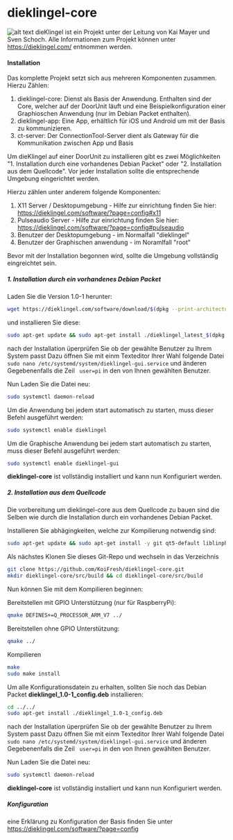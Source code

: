 # dieklingel-core
![alt text](https://dieklingel.com/images/logo_2500x500_free.png)
dieKlingel ist ein Projekt unter der Leitung von Kai Mayer und Sven Schoch. Alle Informationen zum Projekt können unter <https://dieklingel.com/> entnommen werden. 

#### Installation
Das komplette Projekt setzt sich aus mehreren Komponenten zusammen. Hierzu Zählen:
1. dieklingel-core: Dienst als Basis der Anwendung. Enthalten sind der Core, welcher auf der DoorUnit läuft und eine Beispielkonfiguration einer Graphioschen Anwendung (nur im Debian Packet enthalten).   
2. dieklingel-app: Eine App, erhältlich für iOS und Android um mit der Basis zu kommunizieren. 
3. ct-server: Der ConnectionTool-Server dient als Gateway für die Kommunikation zwischen App und Basis 

Um dieKlingel auf einer DoorUnit zu installieren gibt es zwei Möglichkeiten "1. Installation durch eine vorhandenes Debian Packet" oder "2. Installation aus 
dem Quellcode". Vor jeder Installation sollte die entsprechende Umgebung eingerichtet werden.

Hierzu zählen unter anderem folgende Komponenten:
1. X11 Server / Desktopumgebung - Hilfe zur einrichtung finden Sie hier: https://dieklingel.com/software/?page=config#x11
2. Pulseaudio Server - Hilfe zur einrichtung finden Sie hier: https://dieklingel.com/software/?page=config#pulseaudio
3. Benutzer der Desktopumgebung - im Normalfall "dieklingel"
4. Benutzer der Graphischen anwendung - im Noramlfall "root"

Bevor mit der Installation begonnen wird, sollte die Umgebung vollständig eingreichtet sein. 

##### 1. Installation durch ein vorhandenes Debian Packet

Laden Sie die Version 1.0-1 herunter: 

```bash
wget https://dieklingel.com/software/download/$(dpkg --print-architecture)/dieklingel_latest_$(dpkg --print-architecture).deb
```
und installieren Sie diese:

```bash
sudo apt-get update && sudo apt-get install ./dieklingel_latest_$(dpkg --print-architecture).deb
```

nach der Installation üperprüfen Sie ob der gewählte Benutzer zu Ihrem System passt
Dazu öffnen Sie mit einm Texteditor Ihrer Wahl folgende Datei  ``` sudo nano /etc/systemd/system/dieklingel-gui.service``` und änderen Gegebenenfalls die Zeil ``` user=pi``` in den 
von Ihnen gewählten Benutzer. 

Nun Laden Sie die Datei neu:
```bash
sudo systemctl daemon-reload
```
Um die Anwendung bei jedem start automatisch zu starten, muss dieser Befehl ausgeführt werden:
```bash
sudo systemctl enable dieklingel 
```
Um die Graphische Anwendung bei jedem start automatisch zu starten, muss dieser Befehl ausgeführt werden:
```bash
sudo systemctl enable dieklingel-gui 
```

**dieklingel-core** ist vollständig installiert und kann nun Konfiguriert werden. 

##### 2. Installation aus dem Quellcode

Die vorbereitung um dieklingel-core aus dem Quellcode zu bauen sind die Selben wie durch die Installation durch ein vorhandenes Debian Packet.

Installieren Sie abhägingkeiten, welche zur Kompilierung notwendig sind:
```bash
sudo apt-get update && sudo apt-get install -y git qt5-default liblinphone-dev libcurl4-openssl-dev libopencv-dev libcrypto++-dev libcrypto++-doc libcrypto++-utils build-essential libncurses5-dev make libncursesw5-dev flex bison libssl-dev bcc qtmultimedia5-dev libqt5websockets5-dev qtdeclarative5-dev qtquickcontrols2-5-dev wiringpi 
```
Als nächstes Klonen Sie dieses Git-Repo und wechseln in das Verzeichnis
```bash
git clone https://github.com/KoiFresh/dieklingel-core.git
mkdir dieklingel-core/src/build && cd dieklingel-core/src/build
```
Nun können Sie mit dem Kompilieren beginnen:

Bereitstellen mit GPIO Unterstützung (nur für RaspberryPi):
```bash
qmake DEFINES+=Q_PROCESSOR_ARM_V7 ../
```
Bereitstellen ohne GPIO Unterstützung:
```bash
qmake ../
```
Kompilieren
```bash
make
sudo make install
```

Um alle Konfigurationsdatein zu erhalten, sollten Sie noch das Debian Packet **dieklingel_1.0-1_config.deb** installieren:
```bash
cd ../../ 
sudo apt-get install ./dieklingel_1.0-1_config.deb
```
nach der Installation üperprüfen Sie ob der gewählte Benutzer zu Ihrem System passt
Dazu öffnen Sie mit einm Texteditor Ihrer Wahl folgende Datei ``` sudo nano /etc/systemd/system/dieklingel-gui.service``` und änderen Gegebenenfalls die Zeil ``` user=pi``` in den 
von Ihnen gewählten Benutzer. 

Nun Laden Sie die Datei neu:
```bash
sudo systemctl daemon-reload
```

**dieklingel-core** ist vollständig installiert und kann nun Konfiguriert werden. 

##### Konfiguration
 
eine Erklärung zu Konfiguration der Basis finden Sie unter https://dieklingel.com/software/?page=config
